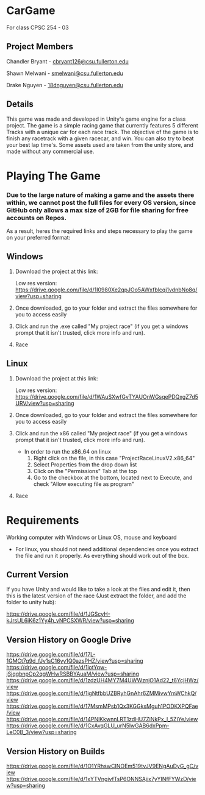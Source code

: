 # CarGame
For class CPSC 254 - 03

## Project Members
Chandler Bryant - cbryant126@csu.fullerton.edu

Shawn Melwani - smelwani@csu.fullerton.edu

Drake Nguyen - 18dnguyen@csu.fullerton.edu

## Details
This game was made and developed in Unity's game engine for a class project. The game is a simple racing game that currently features 5 different Tracks with a unique car for each race track.
The objective of the game is to finish any racetrack with a given racecar, and win. You can also try to beat your best lap time's.
Some assets used are taken from the unity store, and made without any commercial use.

# Playing The Game
### Due to the large nature of making a game and the assets there within, we cannot post the full files for every OS version, since GitHub only allows a max size of 2GB for file sharing for free accounts on Repos.
As a result, heres the required links and steps necessary to play the game on your preferred format:
## Windows
1. Download the project at this link:  

     Low res version: https://drive.google.com/file/d/1I0980Xe2qpJOo5AWxfblcqj1vdnbNo8q/view?usp=sharing
     

2. Once downloaded, go to your folder and extract the files somewhere for you to access easily
3. Click and run the .exe called "My project race" (if you get a windows prompt that it isn't trusted, click more info and run).
4. Race

## Linux
1. Download the project at this link:  

      Low res version: https://drive.google.com/file/d/1WAuSXwfGvTYAUOnWGsqePDQxgZ7d5URV/view?usp=sharing
     

2. Once downloaded, go to your folder and extract the files somewhere for you to access easily
3. Click and run the x86 called "My project race" (if you get a windows prompt that it isn't trusted, click more info and run).
   - In order to run the x86_64 on linux
     1. Right click on the file, in this case "ProjectRaceLinuxV2.x86_64"
     2. Select Properties from the drop down list
     3. Click on the "Permissions" Tab at the top
     4. Go to the checkbox at the bottom, located next to Execute, and check "Allow executing file as program"
 4. Race


# Requirements
Working computer with Windows or Linux OS, mouse and keyboard
 - For linux, you should not need additional dependencies once you extract the file and run it properly. As everything should work out of the box.
 
## Current Version
If you have Unity and would like to take a look at the files and edit it, then this is the latest version of the race (Just extract the folder, and add the folder to unity hub):

https://drive.google.com/file/d/1JGScyH-kJrsUL6iK6z1Yy4h_yNPCSXWR/view?usp=sharing

## Version History on Google Drive

https://drive.google.com/file/d/17L-1GMCt7g9d_fJv1sC16yy1Q0azsPHZ/view?usp=sharing
https://drive.google.com/file/d/1lotYqw-jSjqgbnpOp2qgWHwRSBBYAuaM/view?usp=sharing
https://drive.google.com/file/d/1zdzUH4MY7M4UWWznjO1Ad22_t6YcjHWz/view
https://drive.google.com/file/d/1igNtfbbUZBRyhGnAhr6ZMMivwYmWChkQ/view
https://drive.google.com/file/d/17MsmMPsb1Qx3KGGksMguh1PODKXPQFae/view
https://drive.google.com/file/d/14PNlKkwnnLRT1zdHU7ZiNkPx_I_5ZiYe/view
https://drive.google.com/file/d/1CxAvqGLU_urN5lwGAB6dxPpm-LeC0B_3/view?usp=sharing

## Version History on Builds
https://drive.google.com/file/d/1O1YRhswCINOEm519tvJV9ENgAuDyG_gC/view
https://drive.google.com/file/d/1xYTVngivfTsP6ONNSAjjx7yYINfFYWzD/view?usp=sharing
